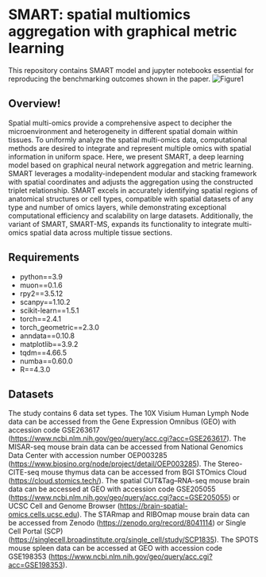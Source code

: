 # SMART: spatial multiomics aggregation with graphical metric learning
This repository contains SMART model and jupyter notebooks essential for reproducing the benchmarking outcomes shown in the paper.
![Figure1](https://github.com/user-attachments/assets/7e58d0e5-7491-4fc2-9114-c21586eec3cf)

## Overview!

Spatial multi-omics provide a comprehensive aspect to decipher the microenvironment and heterogeneity in different spatial domain within tissues. To uniformly analyze the spatial multi-omics data, computational methods are desired to integrate and represent multiple omics with spatial information in uniform space. Here, we present SMART, a deep learning model based on graphical neural network aggregation and metric learning. SMART leverages a modality-independent modular and stacking framework with spatial coordinates and adjusts the aggregation using the constructed triplet relationship. SMART excels in accurately identifying spatial regions of anatomical structures or cell types, compatible with spatial datasets of any type and number of omics layers, while demonstrating exceptional computational efficiency and scalability on large datasets. Additionally, the variant of SMART, SMART-MS, expands its functionality to integrate multi-omics spatial data across multiple tissue sections. 

## Requirements
- python==3.9
- muon==0.1.6
- rpy2==3.5.12
- scanpy==1.10.2
- scikit-learn==1.5.1
- torch==2.4.1
- torch_geometric==2.3.0
- anndata==0.10.8
- matplotlib==3.9.2
- tqdm==4.66.5
- numba==0.60.0
- R==4.3.0

## Datasets
The study contains 6 data set types.
The 10X Visium Human Lymph Node data can be accessed from the Gene Expression Omnibus (GEO) with accession code GSE263617 (https://www.ncbi.nlm.nih.gov/geo/query/acc.cgi?acc=GSE263617). 
The MISAR-seq mouse brain data can be accessed from National Genomics Data Center with accession number OEP003285 (https://www.biosino.org/node/project/detail/OEP003285). 
The Stereo-CITE-seq mouse thymus data can be accessed from BGI STOmics Cloud (https://cloud.stomics.tech/). 
The spatial CUT&Tag–RNA-seq mouse brain data can be accessed at GEO with accession code GSE205055 (https://www.ncbi.nlm.nih.gov/geo/query/acc.cgi?acc=GSE205055) or UCSC Cell and Genome Browser (https://brain-spatial-omics.cells.ucsc.edu).
The STARmap and RIBOmap mouse brain data can be accessed from Zenodo (https://zenodo.org/record/8041114) or Single Cell Portal (SCP) (https://singlecell.broadinstitute.org/single_cell/study/SCP1835). 
The SPOTS mouse spleen data can be accessed at GEO with accession code GSE198353 (https://www.ncbi.nlm.nih.gov/geo/query/acc.cgi?acc=GSE198353).
